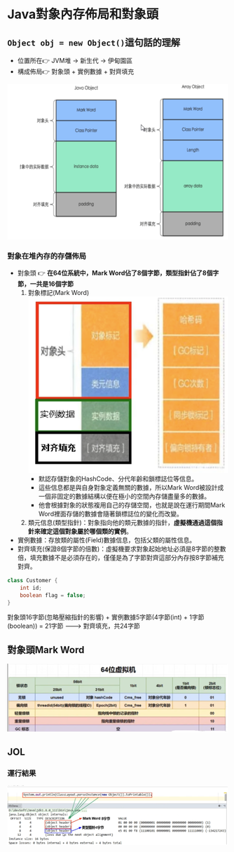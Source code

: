 # Java對象內存佈局和對象頭

## `Object obj = new Object()`這句話的理解

* 位置所在:point_right: JVM堆 -> 新生代 -> 伊甸園區
* 構成佈局:point_right: 對象頭 + 實例數據 + 對齊填充

![image.png](./assets/image.png)

### 對象在堆內存的存儲佈局

* 對象頭 👉 **在64位系統中，Mark Word佔了8個字節，類型指針佔了8個字節，一共是16個字節**
  1. 對象標記(Mark Word)
     ![image.png](./assets/1708915635091-image.png)
     * 默認存儲對象的HashCode、分代年齡和鎖標誌位等信息。
     * 這些信息都是與自身對象定義無關的數據，所以Mark Word被設計成一個非固定的數據結構以便在極小的空間內存儲盡量多的數據。
     * 他會根據對象的狀態複用自己的存儲空間，也就是說在運行期間Mark Word裡面存儲的數據會隨著鎖標誌位的變化而改變。
  2. 類元信息(類型指針)：對象指向他的類元數據的指針，**虛擬機通過這個指針來確定這個對象屬於哪個類的實例**。
* 實例數據：存放類的屬性(Field)數據信息，包括父類的屬性信息。
* 對齊填充(保證8個字節的倍數)：虛擬機要求對象起始地址必須是8字節的整數倍，填充數據不是必須存在的，僅僅是為了字節對齊這部分內存按8字節補充對齊。

```java
class Customer {
    int id;
    boolean flag = false;
}
```

對象頭16字節(忽略壓縮指針的影響) + 實例數據5字節(4字節(int) + 1字節(boolean)) = 21字節 ---> 對齊填充，共24字節

## 對象頭Mark Word

![image.png](./assets/1709008975984-image.png)


## JOL

### 運行結果

![image.png](./assets/1709009963949-image.png)
